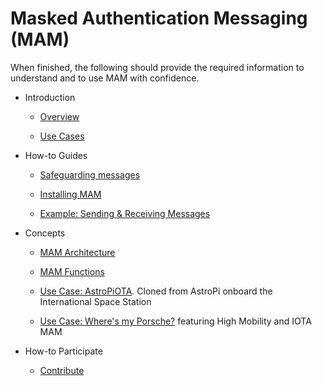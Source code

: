 # Masked Authentication Messaging (MAM)

When finished, the following should provide the required information to understand and to use MAM with confidence.

- Introduction
    - [Overview](introduction/overview.md)
    
    - [Use Cases](introduction/usecases.md)
    
- How-to Guides
    - [Safeguarding messages](quick-start/security.md)
    
    - [Installing MAM](quick-start/installation.md)
       
    - [Example:  Sending & Receiving Messages](quick-start/example.md)

- Concepts
    - [MAM Architecture](knowledgebase/MAM-architecture.md)
    
    - [MAM Functions](knowledgebase/MAM-functions.md)
    
    - [Use Case:  AstroPiOTA](knowledgebase/astropi.md).  Cloned from AstroPi onboard the International Space Station

    - [Use Case:  Where's my Porsche?](knowledgebase/HM.md) featuring High Mobility and IOTA MAM 

- How-to Participate 
    - [Contribute](knowledgebase/contribute.md)
